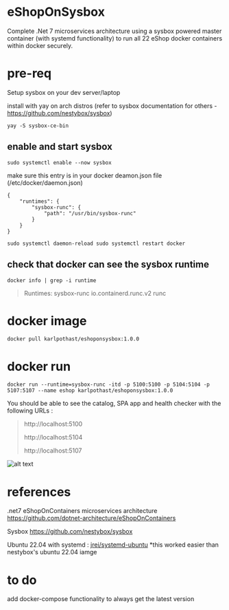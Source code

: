 # eShopOnSysbox
Complete .Net 7 microservices architecture using a sysbox powered master container (with systemd functionality) to run all 22 eShop docker containers within docker securely. 

# pre-req
Setup sysbox on your dev server/laptop

install with yay on arch distros (refer to sysbox documentation for others - https://github.com/nestybox/sysbox) 

`yay -S sysbox-ce-bin`

enable and start sysbox
-----------------------
`sudo systemctl enable --now sysbox`

make sure this entry is in your docker deamon.json file (/etc/docker/daemon.json)
```
{
    "runtimes": {
        "sysbox-runc": {
            "path": "/usr/bin/sysbox-runc"
        }
    }
}
```

`
sudo systemctl daemon-reload
sudo systemctl restart docker
`

check that docker can see the sysbox runtime
--------------------------------------------
`docker info | grep -i runtime`
> Runtimes: sysbox-runc io.containerd.runc.v2 runc

# docker image
`docker pull karlpothast/eshoponsysbox:1.0.0`

# docker run
`docker run --runtime=sysbox-runc -itd -p 5100:5100 -p 5104:5104 -p 5107:5107 --name eshop karlpothast/eshoponsysbox:1.0.0`

You should be able to see the catalog, SPA app and health checker with the following URLs :

> http://localhost:5100
>
> http://localhost:5104
> 
> http://localhost:5107

![alt text](https://github.com/karlpothast/eShopOnSysbox/raw/master/src/documentation/containers.png "containers")

# references
.net7 eShopOnContainers microservices architecture
https://github.com/dotnet-architecture/eShopOnContainers

Sysbox
https://github.com/nestybox/sysbox

Ubuntu 22.04 with systemd :
[jrei/systemd-ubuntu](https://hub.docker.com/r/jrei/systemd-ubuntu)
*this worked easier than nestybox's ubuntu 22.04 iamge

# to do
add docker-compose functionality to always get the latest version
